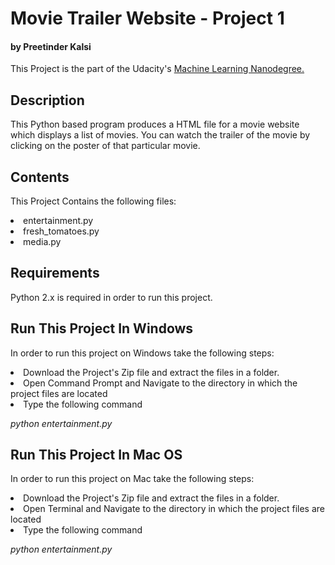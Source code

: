 # Movie Trailer Website - Project 1

#### by Preetinder Kalsi

This Project is the part of the Udacity's <a href="https://in.udacity.com/machine-learning">Machine Learning Nanodegree.</a>

## Description
This Python based program produces a HTML file for a movie website which displays a list of movies. You can watch the trailer of the movie by clicking on the poster of that particular movie. 

## Contents
This Project Contains the following files:
<li> entertainment.py</li>
<li> fresh_tomatoes.py</li>
<li> media.py</li>

## Requirements
Python 2.x is required in order to run this project.

## Run This Project In Windows
In order to run this project on Windows take the following steps:
<li> Download the Project's Zip file and extract the files in a folder.</li>

<li> Open Command Prompt and Navigate to the directory in which the project files are located</li>

<li>  Type the following command</li>

<em> python entertainment.py</em>

## Run This Project In Mac OS
In order to run this project on Mac take the following steps:

<li> Download the Project's Zip file and extract the files in a folder.</li>

<li> Open Terminal and Navigate to the directory in which the project files are located</li>

<li>  Type the following command</li>

<em> python entertainment.py</em>
